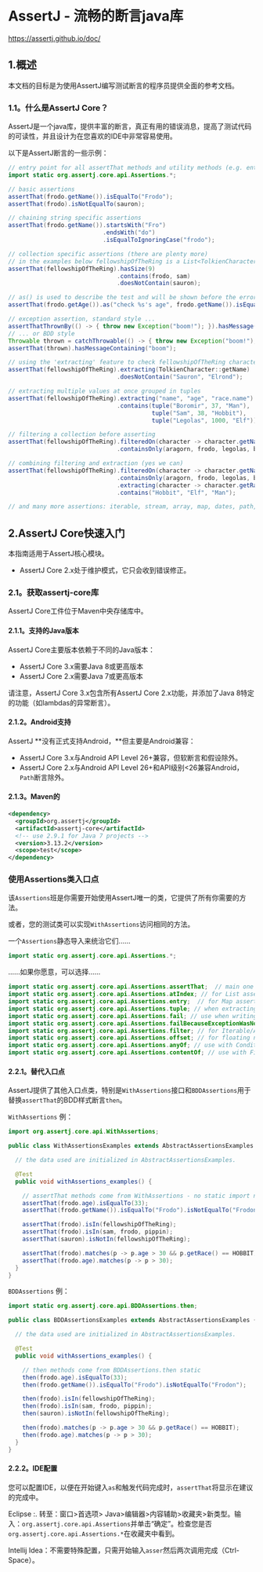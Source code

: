 # AssertJ - 流畅的断言java库

https://assertj.github.io/doc/

## 1.概述

本文档的目标是为使用AssertJ编写测试断言的程序员提供全面的参考文档。

### 1.1。什么是AssertJ Core？

AssertJ是一个java库，提供丰富的断言，真正有用的错误消息，提高了测试代码的可读性，并且设计为在您喜欢的IDE中非常容易使用。

以下是AssertJ断言的一些示例：

```java
// entry point for all assertThat methods and utility methods (e.g. entry)
import static org.assertj.core.api.Assertions.*;

// basic assertions
assertThat(frodo.getName()).isEqualTo("Frodo");
assertThat(frodo).isNotEqualTo(sauron);

// chaining string specific assertions
assertThat(frodo.getName()).startsWith("Fro")
                           .endsWith("do")
                           .isEqualToIgnoringCase("frodo");

// collection specific assertions (there are plenty more)
// in the examples below fellowshipOfTheRing is a List<TolkienCharacter>
assertThat(fellowshipOfTheRing).hasSize(9)
                               .contains(frodo, sam)
                               .doesNotContain(sauron);

// as() is used to describe the test and will be shown before the error message
assertThat(frodo.getAge()).as("check %s's age", frodo.getName()).isEqualTo(33);

// exception assertion, standard style ...
assertThatThrownBy(() -> { throw new Exception("boom!"); }).hasMessage("boom!");
// ... or BDD style
Throwable thrown = catchThrowable(() -> { throw new Exception("boom!"); });
assertThat(thrown).hasMessageContaining("boom");

// using the 'extracting' feature to check fellowshipOfTheRing character's names
assertThat(fellowshipOfTheRing).extracting(TolkienCharacter::getName)
                               .doesNotContain("Sauron", "Elrond");

// extracting multiple values at once grouped in tuples
assertThat(fellowshipOfTheRing).extracting("name", "age", "race.name")
                               .contains(tuple("Boromir", 37, "Man"),
                                         tuple("Sam", 38, "Hobbit"),
                                         tuple("Legolas", 1000, "Elf"));

// filtering a collection before asserting
assertThat(fellowshipOfTheRing).filteredOn(character -> character.getName().contains("o"))
                               .containsOnly(aragorn, frodo, legolas, boromir);

// combining filtering and extraction (yes we can)
assertThat(fellowshipOfTheRing).filteredOn(character -> character.getName().contains("o"))
                               .containsOnly(aragorn, frodo, legolas, boromir)
                               .extracting(character -> character.getRace().getName())
                               .contains("Hobbit", "Elf", "Man");

// and many more assertions: iterable, stream, array, map, dates, path, file, numbers, predicate, optional ...
```

## 2.AssertJ Core快速入门

本指南适用于AssertJ核心模块。

- AssertJ Core 2.x处于维护模式，它只会收到错误修正。

### 2.1。获取assertj-core库

AssertJ Core工件位于Maven中央存储库中。

#### 2.1.1。支持的Java版本

AssertJ Core主要版本依赖于不同的Java版本：

- AssertJ Core 3.x需要Java 8或更高版本
- AssertJ Core 2.x需要Java 7或更高版本

请注意，AssertJ Core 3.x包含所有AssertJ Core 2.x功能，并添加了Java 8特定的功能（如lambdas的异常断言）。

#### 2.1.2。Android支持

AssertJ **没有正式支持Android，**但主要是Android兼容：

- AssertJ Core 3.x与Android API Level 26+兼容，但软断言和假设除外。
- AssertJ Core 2.x与Android API Level 26+和API级别<26兼容Android，`Path`断言除外。

#### 2.1.3。Maven的

```xml
<dependency>
  <groupId>org.assertj</groupId>
  <artifactId>assertj-core</artifactId>
  <!-- use 2.9.1 for Java 7 projects -->
  <version>3.13.2</version>
  <scope>test</scope>
</dependency>
```

### 使用Assertions类入口点

该`Assertions`班是你需要开始使用AssertJ唯一的类，它提供了所有你需要的方法。

或者，您的测试类可以实现`WithAssertions`访问相同的方法。

一个`Assertions`静态导入来统治它们......

```java
import static org.assertj.core.api.Assertions.*;
```

......如果你愿意，可以选择......

```java
import static org.assertj.core.api.Assertions.assertThat;  // main one
import static org.assertj.core.api.Assertions.atIndex; // for List assertions
import static org.assertj.core.api.Assertions.entry;  // for Map assertions
import static org.assertj.core.api.Assertions.tuple; // when extracting several properties at once
import static org.assertj.core.api.Assertions.fail; // use when writing exception tests
import static org.assertj.core.api.Assertions.failBecauseExceptionWasNotThrown; // idem
import static org.assertj.core.api.Assertions.filter; // for Iterable/Array assertions
import static org.assertj.core.api.Assertions.offset; // for floating number assertions
import static org.assertj.core.api.Assertions.anyOf; // use with Condition
import static org.assertj.core.api.Assertions.contentOf; // use with File assertions
```

#### 2.2.1。替代入口点

AssertJ提供了其他入口点类，特别是`WithAssertions`接口和`BDDAssertions`用于替换`assertThat`的BDD样式断言`then`。

`WithAssertions` 例：

```java
import org.assertj.core.api.WithAssertions;

public class WithAssertionsExamples extends AbstractAssertionsExamples implements WithAssertions {

  // the data used are initialized in AbstractAssertionsExamples.

  @Test
  public void withAssertions_examples() {

    // assertThat methods come from WithAssertions - no static import needed
    assertThat(frodo.age).isEqualTo(33);
    assertThat(frodo.getName()).isEqualTo("Frodo").isNotEqualTo("Frodon");

    assertThat(frodo).isIn(fellowshipOfTheRing);
    assertThat(frodo).isIn(sam, frodo, pippin);
    assertThat(sauron).isNotIn(fellowshipOfTheRing);

    assertThat(frodo).matches(p -> p.age > 30 && p.getRace() == HOBBIT);
    assertThat(frodo.age).matches(p -> p > 30);
  }
}
```

`BDDAssertions` 例：

```java
import static org.assertj.core.api.BDDAssertions.then;

public class BDDAssertionsExamples extends AbstractAssertionsExamples {

  // the data used are initialized in AbstractAssertionsExamples.

  @Test
  public void withAssertions_examples() {

    // then methods come from BDDAssertions.then static
    then(frodo.age).isEqualTo(33);
    then(frodo.getName()).isEqualTo("Frodo").isNotEqualTo("Frodon");

    then(frodo).isIn(fellowshipOfTheRing);
    then(frodo).isIn(sam, frodo, pippin);
    then(sauron).isNotIn(fellowshipOfTheRing);

    then(frodo).matches(p -> p.age > 30 && p.getRace() == HOBBIT);
    then(frodo.age).matches(p -> p > 30);
  }
}
```

#### 2.2.2。IDE配置

您可以配置IDE，以便在开始键入`as`和触发代码完成时，`assertThat`将显示在建议的完成中。

Eclipse :. 转至：窗口>首选项> Java>编辑器>内容辅助>收藏夹>新类型。输入：`org.assertj.core.api.Assertions`并单击“确定”。检查您是否`org.assertj.core.api.Assertions.*`在收藏夹中看到。

Intellij Idea：不需要特殊配置，只需开始输入`asser`然后两次调用完成（Ctrl-Space）。



